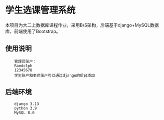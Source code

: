 学生选课管理系统
===
本项目为大二上数据库课程作业，采用B/S架构，后端基于django+MySQL数据库，前端使用了Bootstrap。

使用说明
----
        管理员账户：
        Randolph
        12345678
        学生账户和老师账户可以通过django的后台添加

后端环境
---
        django 3.13
        python 3.9
        MySQL 8.0

